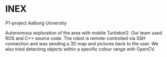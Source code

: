 # INEX
P1-project Aalborg University

Autonomous exploration of the area with mobile Turtlebot2. Our team used ROS and C++ source code.
The robot is remote-controlled via SSH connection and was sending a 3D map and pictures back to the user.
We also tried detecting objects within a specific colour range with OpenCV.
